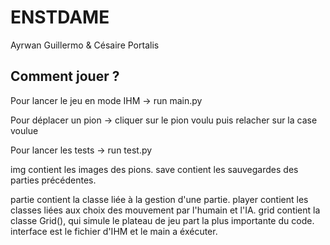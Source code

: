 # ENSTDAME
Ayrwan Guillermo & Césaire Portalis

## Comment jouer ?
Pour lancer le jeu en mode IHM -> run main.py

Pour déplacer un pion -> cliquer sur le pion voulu puis relacher sur la case voulue


Pour lancer les tests -> run test.py


img contient les images des pions.
save contient les sauvegardes des parties précédentes.


partie contient la classe liée à la gestion d'une partie.
player contient les classes liées aux choix des mouvement par l'humain et l'IA.
grid contient la classe Grid(), qui simule le plateau de jeu part la plus importante du code.
interface est le fichier d'IHM et le main a éxécuter.
